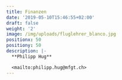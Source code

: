 ```yaml
---
title: Finanzen
date: '2019-05-10T15:46:55+02:00'
draft: false
weight: '2'
image: /img/uploads/fluglehrer_blanco.jpg
positionx: 50
positiony: 50
description: |-
  **Philipp Hug**

  <mailto:philipp.hug@mfgt.ch>
---
```


